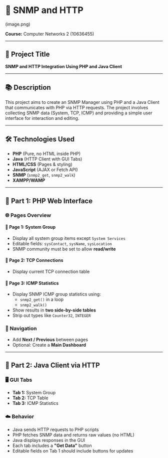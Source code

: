 # 📄 SNMP and HTTP 
(image.png)

 
**Course:** Computer Networks 2 (10636455)  

---

## 📌 Project Title  
**SNMP and HTTP Integration Using PHP and Java Client**

---

## 📚 Description  
This project aims to create an SNMP Manager using PHP and a Java Client that communicates with PHP via HTTP requests. The project involves collecting SNMP data (System, TCP, ICMP) and providing a simple user interface for interaction and editing.

---

## 🛠️ Technologies Used  
- **PHP** (Pure, no HTML inside PHP)  
- **Java** (HTTP Client with GUI Tabs)  
- **HTML/CSS** (Pages & styling)  
- **JavaScript** (AJAX or Fetch API)  
- **SNMP** (`snmp2_get`, `snmp2_walk`)  
- **XAMPP/WAMP**

---

## 🔧 Part 1: PHP Web Interface

### 🌐 Pages Overview

#### 📄 Page 1: System Group  
- Display all system group items except `System Services`
- Editable fields: `sysContact`, `sysName`, `sysLocation`
- SNMP community must be set to allow **read/write**

#### 📄 Page 2: TCP Connections  
- Display current TCP connection table

#### 📄 Page 3: ICMP Statistics  
- Display SNMP ICMP group statistics using:
  - `snmp2_get()` in a loop  
  - `snmp2_walk()`  
- Show results in **two side-by-side tables**
- Strip out types like `Counter32`, `INTEGER`

### 🧭 Navigation  
- Add **Next / Previous** between pages  
- Optional: Create a **Main Dashboard**

---

## 🔧 Part 2: Java Client via HTTP

### 🖥️ GUI Tabs
- **Tab 1:** System Group  
- **Tab 2:** TCP Table  
- **Tab 3:** ICMP Statistics  

### ☁️ Behavior
- Java sends HTTP requests to PHP scripts  
- PHP fetches SNMP data and returns raw values (no HTML)  
- Java displays responses in the GUI  
- Each tab includes a **"Get Data"** button  
- Editable fields on Tab 1 should include buttons for updates  



